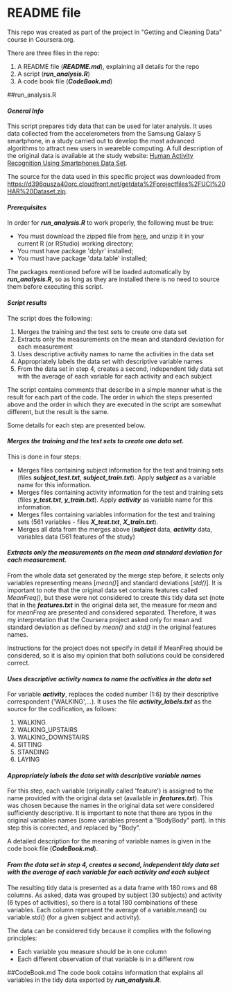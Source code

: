 
README file
=============
This repo was created as part of the project in "Getting and Cleaning Data" course in Coursera.org.

There are three files in the repo:

1. A README file (**_README.md_**), explaining all details for the repo
2. A script (**_run_analysis.R_**)
3. A code book file (**_CodeBook.md_**)

##run_analysis.R
#### *General Info*
This script prepares tidy data that can be used for later analysis. It uses data collected from the accelerometers from the Samsung Galaxy S smartphone, in a study carried out to develop the most advanced algorithms to attract new users in weareble computing. A full description of the original data is available at the study website: [Human Activity Recognition Using Smartphones Data Set](http://archive.ics.uci.edu/ml/datasets/Human+Activity+Recognition+Using+Smartphones).

The source for the data used in this specific project was downloaded from https://d396qusza40orc.cloudfront.net/getdata%2Fprojectfiles%2FUCI%20HAR%20Dataset.zip.

#### *Prerequisites*
In order for **_run_analysis.R_** to work properly, the following must be true:
* You must download the zipped file from [here](https://d396qusza40orc.cloudfront.net/getdata%2Fprojectfiles%2FUCI%20HAR%20Dataset.zip), and unzip it in your current R (or RStudio) working directory;
* You must have package 'dplyr' installed;
* You must have package 'data.table' installed;

The packages mentioned before will be loaded automatically by **_run_analysis.R_**, so as long as they are installed there is no need to source them before executing this script.

#### *Script results*
The script does the following:

1. Merges the training and the test sets to create one data set
2. Extracts only the measurements on the mean and standard deviation for each measurement
3. Uses descriptive activity names to name the activities in the data set
4. Appropriately labels the data set with descriptive variable names
5. From the data set in step 4, creates a second, independent tidy data set with the average of each variable for each activity and each subject

The script contains comments that describe in a simple manner what is the result for each part of the code. The order in which the steps presented above and the order in which they are executed in the script are somewhat different, but the result is the same.

Some details for each step are presented below.

#### *Merges the training and the test sets to create one data set.*
This is done in four steps:
* Merges files containing subject information for the test and training sets (files **_subject_test.txt_**, **_subject_train.txt_**). Apply **_subject_** as a variable name for this information.
* Merges files containing activity information for the test and training sets (files **_y_test.txt_**, **_y_train.txt_**). Apply **_activity_** as variable name for this information.
* Merges files containing variables information for the test and training sets (561 variables - files **_X_test.txt_**, **_X_train.txt_**).
* Merges all data from the merges above (**_subject_** data, **_activity_** data, variables data (561 features of the study)

#### *Extracts only the measurements on the mean and standard deviation for each measurement.*
From the whole data set generated by the merge step before, it selects only variables representing means [*mean()*] and standard deviations [*std()*].
It is important to note that the original data set contains features called *MeanFreq()*, but these were not considered to create this tidy data set (note that in the **_features.txt_** in the original data set, the measure for *mean* and for *meanFreq* are presented and considered separated. Therefore, it was my interpretation that the Coursera project asked only for mean and standard deviation as defined by *mean()* and *std()* in the original features names.

Instructions for the project does not specify in detail if MeanFreq should be considered, so it is also my opinion that both sollutions could be considered correct.

#### *Uses descriptive activity names to name the activities in the data set*
For variable **_activity_**, replaces the coded number (1:6) by their descriptive correspondent ('WALKING',...). It uses the file **_activity_labels.txt_** as the source for the codification, as follows:

1. WALKING
2. WALKING_UPSTAIRS
3. WALKING_DOWNSTAIRS
4. SITTING
5. STANDING
6. LAYING


#### *Appropriately labels the data set with descriptive variable names*
For this step, each variable (originally called 'feature') is assigned to the name provided with the original data set (available in **_features.txt_**). This was chosen because the names in the original data set were considered sufficiently descriptive. It is important to note that there are typos in the original variables names (some variables present a "BodyBody" part). In this step this is corrected, and replaced by "Body".

A detailed description for the meaning of variable names is given in the code book file (**_CodeBook.md_**).

#### *From the data set in step 4, creates a second, independent tidy data set with the average of each variable for each activity and each subject*
The resulting tidy data is presented as a data frame with 180 rows and 68 columns. As asked, data was grouped by subject (30 subjects) and activity (6 types of activities), so there is a total 180 combinations of these variables.
Each column represent the average of a variable.mean() ou variable.std() (for a given subject and activity).

The data can be considered tidy because it complies with the following principles:
* Each variable you measure should be in one column
* Each different observation of that variable is in a different row

##CodeBook.md
The code book cotains information that explains all variables in the tidy data exported by **_run_analysis.R_**.
